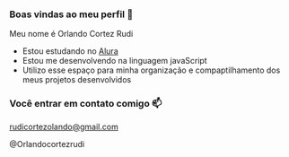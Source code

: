 ### Boas vindas ao meu perfil 💙

Meu nome é Orlando Cortez Rudi

- Estou estudando no [Alura](https://www.alura.com.br)
- Estou me desenvolvendo na linguagem javaScript
- Utilizo esse espaço para minha organização e compaptilhamento dos meus projetos desenvolvidos 

### Você entrar em contato comigo 📫

rudicortezolando@gmail.com

@Orlandocortezrudi

